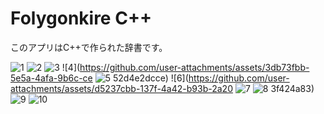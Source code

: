# Folygonkire C++
このアプリはC++で作られた辞書です。  
  
![1](https://github.com/user-attachments/assets/7d9ec697-6604-464b-a274-0df88bfa97ff)
![2](https://github.com/user-attachments/assets/de1d1d82-b30a-447f-ba82-a050a8b82826)
![3](https://github.com/user-attachments/assets/5feee2cd-d754-4037-a11d-79187e8dadaa)
![4](https://github.com/user-attachments/assets/3db73fbb-5e5a-4afa-9b6c-ce
![5](https://github.com/user-attachments/assets/5208c6cc-135c-4ea2-b1ec-310672e94513)
52d4e2dcce)
![6](https://github.com/user-attachments/assets/d5237cbb-137f-4a42-b93b-2a20
![7](https://github.com/user-attachments/assets/249a71a6-0655-443c-a987-17ac11d90c9f)
![8](https://github.com/user-attachments/assets/a591a15e-86d3-487d-9831-c943a1dcd911)
3f424a83)
![9](https://github.com/user-attachments/assets/f40dd12e-3b8b-45e7-aade-8d2c68b304f7)
![10](https://github.com/user-attachments/assets/e4d4072a-fe95-4444-a926-9f7a8b664008)
